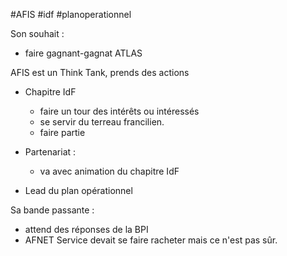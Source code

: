 #AFIS 
#idf
#planoperationnel

Son souhait : 
- faire gagnant-gagnat ATLAS

AFIS est un Think Tank, prends des actions

- Chapitre IdF
	- faire un tour des intérêts ou intéressés
	- se servir du terreau francilien.
	- faire partie 

- Partenariat : 
	- va avec animation du chapitre IdF
	

- Lead du plan opérationnel

Sa bande passante : 
- attend des réponses de la BPI
- AFNET Service devait se faire racheter mais ce n'est pas sûr.

